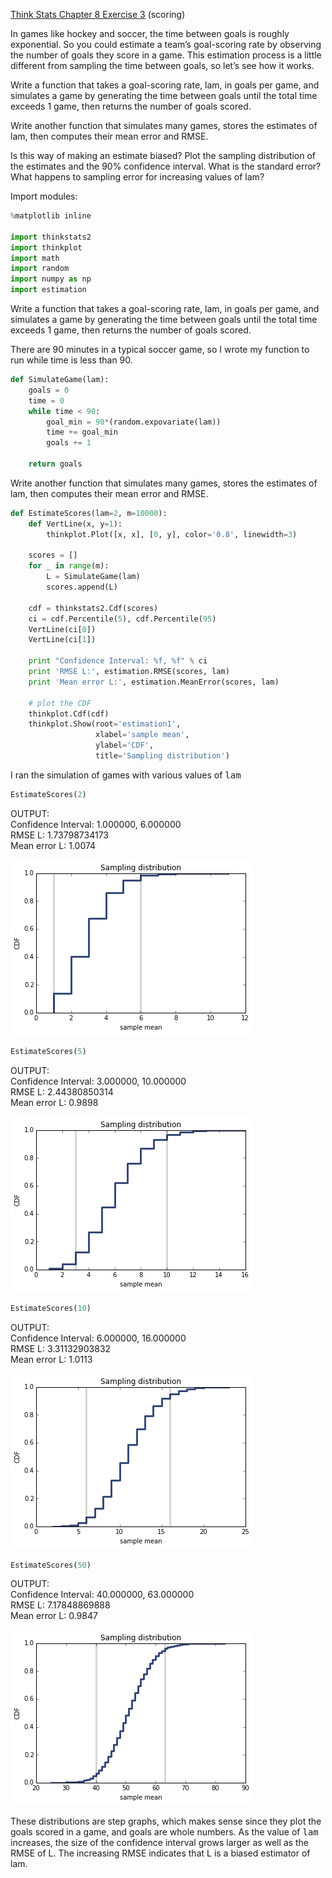 [Think Stats Chapter 8 Exercise 3](http://greenteapress.com/thinkstats2/html/thinkstats2009.html#toc77) (scoring)

In games like hockey and soccer, the time between goals is roughly exponential. So you could estimate a team’s goal-scoring rate by observing the number of goals they score in a game. This estimation process is a little different from sampling the time between goals, so let’s see how it works.

Write a function that takes a goal-scoring rate, lam, in goals per game, and simulates a game by generating the time between goals until the total time exceeds 1 game, then returns the number of goals scored.

Write another function that simulates many games, stores the estimates of lam, then computes their mean error and RMSE.

Is this way of making an estimate biased? Plot the sampling distribution of the estimates and the 90% confidence interval. What is the standard error? What happens to sampling error for increasing values of lam?

Import modules:

```python
%matplotlib inline

import thinkstats2
import thinkplot
import math
import random
import numpy as np
import estimation
```

Write a function that takes a goal-scoring rate, lam, in goals per game, and simulates a game by generating the time between goals until the total time exceeds 1 game, then returns the number of goals scored. 

There are 90 minutes in a typical soccer game, so I wrote my function to run while time is less than 90.

```python
def SimulateGame(lam):
    goals = 0
    time = 0
    while time < 90:
        goal_min = 90*(random.expovariate(lam))
        time += goal_min
        goals += 1
        
    return goals
```

Write another function that simulates many games, stores the estimates of lam, then computes their mean error and RMSE.

```python
def EstimateScores(lam=2, m=10000):
    def VertLine(x, y=1):
        thinkplot.Plot([x, x], [0, y], color='0.8', linewidth=3)

    scores = []
    for _ in range(m):
        L = SimulateGame(lam)
        scores.append(L)
        
    cdf = thinkstats2.Cdf(scores)
    ci = cdf.Percentile(5), cdf.Percentile(95)
    VertLine(ci[0])
    VertLine(ci[1])

    print "Confidence Interval: %f, %f" % ci
    print 'RMSE L:', estimation.RMSE(scores, lam)
    print 'Mean error L:', estimation.MeanError(scores, lam)
    
    # plot the CDF
    thinkplot.Cdf(cdf)
    thinkplot.Show(root='estimation1',
                   xlabel='sample mean',
                   ylabel='CDF',
                   title='Sampling distribution')
```

I ran the simulation of games with various values of <tt>lam</tt>

```python
EstimateScores(2)
```

OUTPUT:<br>
Confidence Interval: 1.000000, 6.000000<br>
RMSE L: 1.73798734173<br>
Mean error L: 1.0074

![png](../img/ex8-3_01.png)

```python
EstimateScores(5)
```

OUTPUT:<br>
Confidence Interval: 3.000000, 10.000000<br>
RMSE L: 2.44380850314<br>
Mean error L: 0.9898

![png](../img/ex8-3_02.png)

```python
EstimateScores(10)
```

OUTPUT:<br>
Confidence Interval: 6.000000, 16.000000<br>
RMSE L: 3.31132903832<br>
Mean error L: 1.0113

![png](../img/ex8-3_03.png)

```python
EstimateScores(50)
```

OUTPUT:<br>
Confidence Interval: 40.000000, 63.000000<br>
RMSE L: 7.17848869888<br>
Mean error L: 0.9847

![png](../img/ex8-3_04.png)

These distributions are step graphs, which makes sense since they plot the goals scored in a game, and goals are whole numbers. As the value of <tt>lam</tt> increases, the size of the confidence interval grows larger as well as the RMSE of L. The increasing RMSE indicates that L is a biased estimator of lam.
